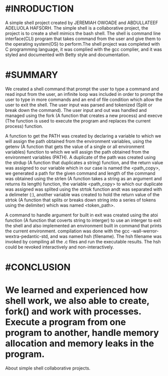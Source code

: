 #INRODUCTION
===============

A simple shell project created by JEREMIAH OWOADE and ABDULLATEEF ADELUOLA HAFSORH. The simple shell is a collaborative project, the project is to create a shell mimics the bash shell. The shell is command line interface(CLI) program that takes command from the user and give them to the operating system(OS) to perform.The shell project was completed with C programming language, it was complied with the gcc complier, and it was styled and documented with Betty style and documentation.

#SUMMARY
================

We created a shell command that prompt the user to type a command and read input from the user, an infinite loop was included in order to prompt the user  to type in more commands and an end of file condition which allow the user to exit the shell.
The user input was parsed and tokenized (Split or break down the command). The user input and out was handled and managed using the fork (A function that creates a new process) and execve (The function is used to execute the program and replaces the current process) function.

A function to get the PATH was created by declaring a variable to which we will assign the path obtained from the environment variables, using the getenv (A function that gets the value of a single or all environment variables) function to which we will assign the path obtained from the environment variables (PATH). A duplicate of the path was created using the strdup (A function that duplicates a string) function, and the return value was assigned to our variable which in our case is named the <path_copy>, we generated a path for the given command and length of the command was obtained using the strlen (A function takes a string as an argument and returns its length) function,
the variable <path_copy> to which our duplicate was assigned was splited using the strtok function andt was separated with a delimeter (:), another variable was created to hold the return value of the strtok (A function that splits or breaks down string into a series of tokens using the delimiter) which was named <token_path>.

A command to handle argument for built in exit was created using the atoi function (A function that coverts string to interger) to use an interger to exit the shell and also implemented an environment built in command that prints the current environment.
compilation was done with the gcc -wall-werror-wextra-pedantic-std, and was named hsh (filename). The hsh filename was invoked by compiling all the .c files and run the executable results. The hsh could be revoked interactively and non-interactively.

#CONCLUSION
======================

We learned and experienced how shell work, we also able to create, fork() and work with processes. Execute a program from one  program to another, handle memory allocation and memory leaks in the program.
======================

About simple shell collaborative projects.

